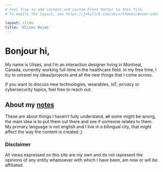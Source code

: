 ```yaml
---
# Feel free to add content and custom Front Matter to this file.
# To modify the layout, see https://jekyllrb.com/docs/themes/#overriding-theme-defaults

layout: slide
title: 'Ulises Rojas'
---
```


# Bonjour hi,

My name is Ulises, and I’m an interaction designer living in Montreal, Canada, currently working full-time in the healthcare field. In my free time, I try to unravel my ideas/projects and all the new things that I come across.

If you want to discuss new technologies, wearables, IoT, privacy or cybersecurity topics, feel free to reach out.

## About my [notes](/notes)

These are about things I haven’t fully understand, ~~all~~ some might be wrong, the main idea is to put them out there and see if someone relates to them. My primary language is not english and I live in a bilingual city, that might affect the way the content is created ;)

### Disclaimer

All views expressed on this site are my own and do not represent the opinions of any entity whatsoever with which I have been, am now or will be affiliated.
